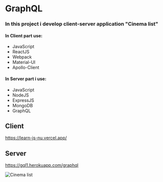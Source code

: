 #  GraphQL

### In this project i develop client-server application "Cinema list"
#### In Client part use:
+ JavaScript
+ ReactJS
+ Webpack
+ Material-UI
+ Apollo-Client

#### In Server part i use:
+ JavaScript
+ NodeJS
+ ExpressJS
+ MongoDB
+ GraphQL

## Client
https://learn-js-nu.vercel.app/

## Server
https://gql1.herokuapp.com/graphql

![Cinema list](/preview.png)